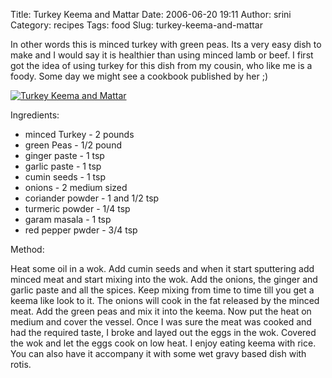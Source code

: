 Title: Turkey Keema and Mattar
Date: 2006-06-20 19:11
Author: srini
Category: recipes
Tags: food
Slug: turkey-keema-and-mattar

In other words this is minced turkey
with green peas. Its a very easy dish to make and I would say it is
healthier than using minced lamb or beef. I first got the idea of using
turkey for this dish from my cousin, who like me is a foody. Some day we
might see a cookbook published by her ;)

[![Turkey Keema and Mattar]({static}/wp-content/uploads/2006/06/Turkey-Keema-and-Mattar.jpg "Turkey Keema and Mattar")]({static}/wp-content/uploads/2009/11/Turkey-Keema-and-Mattar.jpg)  


Ingredients:

-   minced Turkey - 2 pounds
-   green Peas - 1/2 pound
-   ginger paste - 1 tsp
-   garlic paste - 1 tsp
-   cumin seeds - 1 tsp
-   onions - 2 medium sized
-   coriander powder - 1 and 1/2
    tsp
-   turmeric powder - 1/4 tsp
-   garam masala - 1 tsp
-   red pepper pwder - 3/4 tsp

Method:

Heat some oil in a wok. Add cumin seeds
and when it start sputtering add minced meat and start mixing into the
wok. Add the onions, the ginger and garlic paste and all the spices.
Keep mixing from time to time till you get a keema like look to it. The
onions will cook in the fat released by the minced meat. Add the green
peas and mix it into the keema. Now put the heat on medium and cover the
vessel. Once I was sure the meat was cooked and had the required taste,
I broke and layed out the eggs in the wok. Covered the wok and let the
eggs cook on low heat. I enjoy eating keema with rice. You can also have
it accompany it with some wet gravy based dish with rotis.
